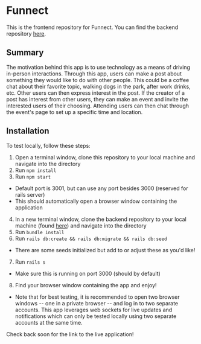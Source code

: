 # Funnect

This is the frontend repository for Funnect. You can find the backend repository [here](https://github.com/mrwerner392/funnect-backend).

## Summary

The motivation behind this app is to use technology as a means of driving in-person interactions. Through this app, users can make a post about something they would like to do with other people. This could be a coffee chat about their favorite topic, walking dogs in the park, after work drinks, etc. Other users can then express interest in the post. If the creator of a post has interest from other users, they can make an event and invite the interested users of their choosing. Attending users can then chat through the event's page to set up a specific time and location.

## Installation

To test locally, follow these steps:

1. Open a terminal window, clone this repository to your local machine and navigate into the directory
2. Run `npm install`
3. Run `npm start`
  - Default port is 3001, but can use any port besides 3000 (reserved for rails server)
  - This should automatically open a browser window containing the application
4. In a new terminal window, clone the backend repository to your local machine (found [here](https://github.com/mrwerner392/funnect-backend)) and navigate into the directory
5. Run `bundle install`
6. Run `rails db:create && rails db:migrate && rails db:seed`
  - There are some seeds initialized but add to or adjust these as you'd like!
7. Run `rails s`
  - Make sure this is running on port 3000 (should by default)
8. Find your browser window containing the app and enjoy!
  - Note that for best testing, it is recommended to open two browser windows -- one in a private browser -- and log in to two separate accounts. This app leverages web sockets for live updates and notifications which can only be tested locally using two separate accounts at the same time.

Check back soon for the link to the live application!
